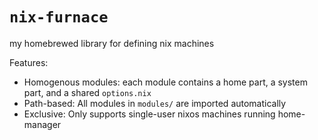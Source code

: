 # `nix-furnace`
my homebrewed library for defining nix machines

Features:
- Homogenous modules: each module contains a home part, a system part, and a shared `options.nix`
- Path-based: All modules in `modules/` are imported automatically
- Exclusive: Only supports single-user nixos machines running home-manager
